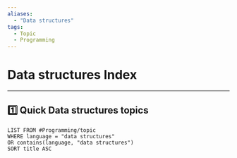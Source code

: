 ```yaml
---
aliases:
  - "Data structures"
tags:
  - Topic
  - Programming
---
```


# Data structures Index

---

## 1️⃣ Quick Data structures topics 

```dataview
LIST FROM #Programming/topic 
WHERE language = "data structures"
OR contains(language, "data structures")
SORT title ASC
```